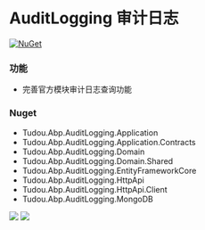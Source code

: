 # AuditLogging 审计日志
[![NuGet](https://img.shields.io/nuget/v/Tudou.Abp.Account.Application.svg?style=flat-square)](https://www.nuget.org/packages/Tudou.Abp.Account.Application)
### 功能
- 完善官方模块审计日志查询功能
### Nuget
- Tudou.Abp.AuditLogging.Application
- Tudou.Abp.AuditLogging.Application.Contracts
- Tudou.Abp.AuditLogging.Domain
- Tudou.Abp.AuditLogging.Domain.Shared
- Tudou.Abp.AuditLogging.EntityFrameworkCore
- Tudou.Abp.AuditLogging.HttpApi
- Tudou.Abp.AuditLogging.HttpApi.Client
- Tudou.Abp.AuditLogging.MongoDB


<img src="https://github.com/xiaoliang1314/AbpVnextModule/blob/master/modules/audit-logging/page.png?raw=true">
<img src="https://github.com/xiaoliang1314/AbpVnextModule/blob/master/modules/audit-logging/detail.png?raw=true">
